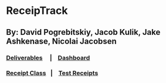 # ReceipTrack
## By: David Pogrebitskiy, Jacob Kulik, Jake Ashkenase, Nicolai Jacobsen
 
### [Deliverables](https://github.com/pogrebitskiy/ReciepTrack/blob/592c3e0fbc6a421ddffc36f696be3c856debf3f4/deliverables) &nbsp; &ensp;| &ensp; [Dashboard](https://github.com/pogrebitskiy/ReciepTrack/blob/592c3e0fbc6a421ddffc36f696be3c856debf3f4/dashboard.py)
### [Receipt Class](https://github.com/pogrebitskiy/ReciepTrack/blob/592c3e0fbc6a421ddffc36f696be3c856debf3f4/Receipt.py) &ensp;| &ensp;  [Test Receipts](https://github.com/pogrebitskiy/ReciepTrack/blob/592c3e0fbc6a421ddffc36f696be3c856debf3f4/receipts)


